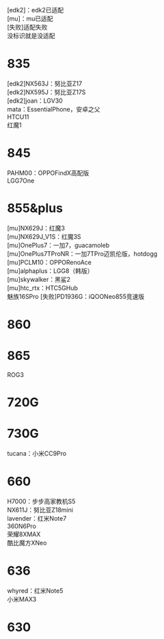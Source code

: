 [edk2]：edk2已适配  
[mu]：mu已适配  
[失败]适配失败  
没标识就是没适配  

# 835
[edk2]NX563J：努比亚Z17  
[edk2]NX595J：努比亚Z17S  
[edk2]joan：LGV30  
mata：EssentialPhone，安卓之父  
HTCU11  
红魔1  

# 845
PAHM00：OPPOFindX高配版  
LGG7One  

# 855&plus
[mu]NX629J：红魔3  
[mu]NX629J_V1S：红魔3S  
[mu]OnePlus7：一加7，guacamoleb  
[mu]OnePlus7TProNR：一加7TPro迈凯伦版，hotdogg  
[mu]PCLM10：OPPORenoAce  
[mu]alphaplus：LGG8（韩版）  
[mu]skywalker：黑鲨2  
[mu]htc_rtx：HTC5GHub  
魅族16SPro
[失败]PD1936G：iQOONeo855竞速版  

# 860

# 865
ROG3  

# 720G

# 730G
tucana：小米CC9Pro  

# 660
H7000：步步高家教机S5  
NX611J：努比亚Z18mini  
lavender：红米Note7  
360N6Pro  
荣耀8XMAX  
酷比魔方XNeo  

# 636
whyred：红米Note5  
小米MAX3  

# 630

